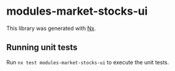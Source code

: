 # modules-market-stocks-ui

This library was generated with [Nx](https://nx.dev).


## Running unit tests

Run `nx test modules-market-stocks-ui` to execute the unit tests.

